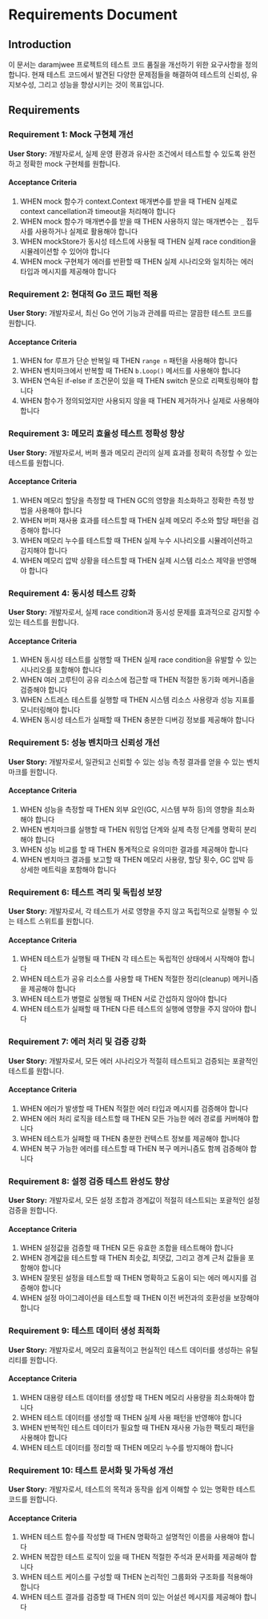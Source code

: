 # Requirements Document

## Introduction

이 문서는 daramjwee 프로젝트의 테스트 코드 품질을 개선하기 위한 요구사항을 정의합니다. 현재 테스트 코드에서 발견된 다양한 문제점들을 해결하여 테스트의 신뢰성, 유지보수성, 그리고 성능을 향상시키는 것이 목표입니다.

## Requirements

### Requirement 1: Mock 구현체 개선

**User Story:** 개발자로서, 실제 운영 환경과 유사한 조건에서 테스트할 수 있도록 완전하고 정확한 mock 구현체를 원합니다.

#### Acceptance Criteria

1. WHEN mock 함수가 context.Context 매개변수를 받을 때 THEN 실제로 context cancellation과 timeout을 처리해야 합니다
2. WHEN mock 함수가 매개변수를 받을 때 THEN 사용하지 않는 매개변수는 `_` 접두사를 사용하거나 실제로 활용해야 합니다
3. WHEN mockStore가 동시성 테스트에 사용될 때 THEN 실제 race condition을 시뮬레이션할 수 있어야 합니다
4. WHEN mock 구현체가 에러를 반환할 때 THEN 실제 시나리오와 일치하는 에러 타입과 메시지를 제공해야 합니다

### Requirement 2: 현대적 Go 코드 패턴 적용

**User Story:** 개발자로서, 최신 Go 언어 기능과 관례를 따르는 깔끔한 테스트 코드를 원합니다.

#### Acceptance Criteria

1. WHEN for 루프가 단순 반복일 때 THEN `range n` 패턴을 사용해야 합니다
2. WHEN 벤치마크에서 반복할 때 THEN `b.Loop()` 메서드를 사용해야 합니다
3. WHEN 연속된 if-else if 조건문이 있을 때 THEN switch 문으로 리팩토링해야 합니다
4. WHEN 함수가 정의되었지만 사용되지 않을 때 THEN 제거하거나 실제로 사용해야 합니다

### Requirement 3: 메모리 효율성 테스트 정확성 향상

**User Story:** 개발자로서, 버퍼 풀과 메모리 관리의 실제 효과를 정확히 측정할 수 있는 테스트를 원합니다.

#### Acceptance Criteria

1. WHEN 메모리 할당을 측정할 때 THEN GC의 영향을 최소화하고 정확한 측정 방법을 사용해야 합니다
2. WHEN 버퍼 재사용 효과를 테스트할 때 THEN 실제 메모리 주소와 할당 패턴을 검증해야 합니다
3. WHEN 메모리 누수를 테스트할 때 THEN 실제 누수 시나리오를 시뮬레이션하고 감지해야 합니다
4. WHEN 메모리 압박 상황을 테스트할 때 THEN 실제 시스템 리소스 제약을 반영해야 합니다

### Requirement 4: 동시성 테스트 강화

**User Story:** 개발자로서, 실제 race condition과 동시성 문제를 효과적으로 감지할 수 있는 테스트를 원합니다.

#### Acceptance Criteria

1. WHEN 동시성 테스트를 실행할 때 THEN 실제 race condition을 유발할 수 있는 시나리오를 포함해야 합니다
2. WHEN 여러 고루틴이 공유 리소스에 접근할 때 THEN 적절한 동기화 메커니즘을 검증해야 합니다
3. WHEN 스트레스 테스트를 실행할 때 THEN 시스템 리소스 사용량과 성능 지표를 모니터링해야 합니다
4. WHEN 동시성 테스트가 실패할 때 THEN 충분한 디버깅 정보를 제공해야 합니다

### Requirement 5: 성능 벤치마크 신뢰성 개선

**User Story:** 개발자로서, 일관되고 신뢰할 수 있는 성능 측정 결과를 얻을 수 있는 벤치마크를 원합니다.

#### Acceptance Criteria

1. WHEN 성능을 측정할 때 THEN 외부 요인(GC, 시스템 부하 등)의 영향을 최소화해야 합니다
2. WHEN 벤치마크를 실행할 때 THEN 워밍업 단계와 실제 측정 단계를 명확히 분리해야 합니다
3. WHEN 성능 비교를 할 때 THEN 통계적으로 유의미한 결과를 제공해야 합니다
4. WHEN 벤치마크 결과를 보고할 때 THEN 메모리 사용량, 할당 횟수, GC 압박 등 상세한 메트릭을 포함해야 합니다

### Requirement 6: 테스트 격리 및 독립성 보장

**User Story:** 개발자로서, 각 테스트가 서로 영향을 주지 않고 독립적으로 실행될 수 있는 테스트 스위트를 원합니다.

#### Acceptance Criteria

1. WHEN 테스트가 실행될 때 THEN 각 테스트는 독립적인 상태에서 시작해야 합니다
2. WHEN 테스트가 공유 리소스를 사용할 때 THEN 적절한 정리(cleanup) 메커니즘을 제공해야 합니다
3. WHEN 테스트가 병렬로 실행될 때 THEN 서로 간섭하지 않아야 합니다
4. WHEN 테스트가 실패할 때 THEN 다른 테스트의 실행에 영향을 주지 않아야 합니다

### Requirement 7: 에러 처리 및 검증 강화

**User Story:** 개발자로서, 모든 에러 시나리오가 적절히 테스트되고 검증되는 포괄적인 테스트를 원합니다.

#### Acceptance Criteria

1. WHEN 에러가 발생할 때 THEN 적절한 에러 타입과 메시지를 검증해야 합니다
2. WHEN 에러 처리 로직을 테스트할 때 THEN 모든 가능한 에러 경로를 커버해야 합니다
3. WHEN 테스트가 실패할 때 THEN 충분한 컨텍스트 정보를 제공해야 합니다
4. WHEN 복구 가능한 에러를 테스트할 때 THEN 복구 메커니즘도 함께 검증해야 합니다

### Requirement 8: 설정 검증 테스트 완성도 향상

**User Story:** 개발자로서, 모든 설정 조합과 경계값이 적절히 테스트되는 포괄적인 설정 검증을 원합니다.

#### Acceptance Criteria

1. WHEN 설정값을 검증할 때 THEN 모든 유효한 조합을 테스트해야 합니다
2. WHEN 경계값을 테스트할 때 THEN 최솟값, 최댓값, 그리고 경계 근처 값들을 포함해야 합니다
3. WHEN 잘못된 설정을 테스트할 때 THEN 명확하고 도움이 되는 에러 메시지를 검증해야 합니다
4. WHEN 설정 마이그레이션을 테스트할 때 THEN 이전 버전과의 호환성을 보장해야 합니다

### Requirement 9: 테스트 데이터 생성 최적화

**User Story:** 개발자로서, 메모리 효율적이고 현실적인 테스트 데이터를 생성하는 유틸리티를 원합니다.

#### Acceptance Criteria

1. WHEN 대용량 테스트 데이터를 생성할 때 THEN 메모리 사용량을 최소화해야 합니다
2. WHEN 테스트 데이터를 생성할 때 THEN 실제 사용 패턴을 반영해야 합니다
3. WHEN 반복적인 테스트 데이터가 필요할 때 THEN 재사용 가능한 팩토리 패턴을 사용해야 합니다
4. WHEN 테스트 데이터를 정리할 때 THEN 메모리 누수를 방지해야 합니다

### Requirement 10: 테스트 문서화 및 가독성 개선

**User Story:** 개발자로서, 테스트의 목적과 동작을 쉽게 이해할 수 있는 명확한 테스트 코드를 원합니다.

#### Acceptance Criteria

1. WHEN 테스트 함수를 작성할 때 THEN 명확하고 설명적인 이름을 사용해야 합니다
2. WHEN 복잡한 테스트 로직이 있을 때 THEN 적절한 주석과 문서화를 제공해야 합니다
3. WHEN 테스트 케이스를 구성할 때 THEN 논리적인 그룹화와 구조화를 적용해야 합니다
4. WHEN 테스트 결과를 검증할 때 THEN 의미 있는 어설션 메시지를 제공해야 합니다
